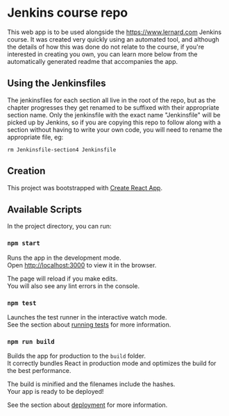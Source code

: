 # Jenkins course repo

This web app is to be used alongside the https://www.lernard.com Jenkins course.
It was created very quickly using an automated tool, and although the details of how this was done do not relate to the course, if you're interested in creating you own, you can learn more below from the automatically generated readme that accompanies the app. 

## Using the Jenkinsfiles

The jenkinsfiles for each section all live in the root of the repo, but as the chapter progresses they get renamed to be suffixed with their appropriate section name. 
Only the jenkinsfile with the exact name "Jenkinsfile" will be picked up by Jenkins, so if you are copying this repo to follow along with a section without having to write your own code, you will need to rename the appropriate file, eg:

```rm Jenkinsfile-section4 Jenkinsfile```

## Creation

This project was bootstrapped with [Create React App](https://github.com/facebook/create-react-app).

## Available Scripts

In the project directory, you can run:

### `npm start`

Runs the app in the development mode.<br />
Open [http://localhost:3000](http://localhost:3000) to view it in the browser.

The page will reload if you make edits.<br />
You will also see any lint errors in the console.

### `npm test`

Launches the test runner in the interactive watch mode.<br />
See the section about [running tests](https://facebook.github.io/create-react-app/docs/running-tests) for more information.

### `npm run build`

Builds the app for production to the `build` folder.<br />
It correctly bundles React in production mode and optimizes the build for the best performance.

The build is minified and the filenames include the hashes.<br />
Your app is ready to be deployed!

See the section about [deployment](https://facebook.github.io/create-react-app/docs/deployment) for more information.

